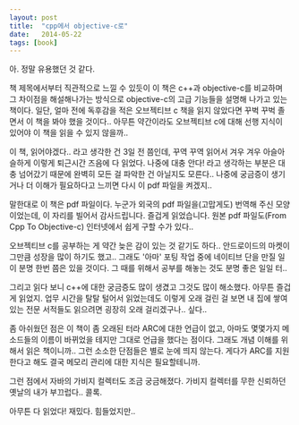 ```yaml
---
layout: post
title:  "cpp에서 objective-c로"
date:   2014-05-22
tags: [book]
---
```


아. 정말 유용했던 것 같다. 

  책 제목에서부터 직관적으로 느낄 수 있듯이 이 책은 c++과 objective-c를 비교하며 그 차이점을 해설해나가는 방식으로 objective-c의 고급 기능들을 설명해 나가고 있는 책이다. 일단, 얼마 전에 독후감을 적은 오브젝티브 c 책을 읽지 않았다면 꾸벅 꾸벅 졸면서 이 책을 봐야 했을 것이다.. 아무튼 약간이라도 오브젝티브 c에 대해 선행 지식이 있어야 이 책을 읽을 수 있지 않을까.. 

  이 책, 읽어야겠다.. 라고 생각한 건 3일 전 쯤인데, 꾸역 꾸역 읽어서 겨우 겨우 아슬아슬하게 이렇게 퇴근시간 즈음에 다 읽었다. 나중에 대충 안다! 라고 생각하는 부분은 대충 넘어갔기 때문에 완벽히 모든 걸 파악한 건 아닐지도 모른다.. 나중에 궁금증이 생기거나 더 이해가 필요하다고 느끼면 다시 이 pdf 파일을 켜겠지.. 

  말한대로 이 책은 pdf 파일이다. 누군가 외국의 pdf 파일을(고맙게도) 번역해 주신 모양이었는데, 이 자리를 빌어서 감사드립니다. 즐겁게 읽었습니다. 원본 pdf 파일도(From Cpp To Objective-c) 인터넷에서 쉽게 구할 수가 있다.. 

  오브젝티브 c를 공부하는 게 약간 늦은 감이 있는 것 같기도 하다.. 안드로이드의 마켓이 그만큼 성장을 많이 하기도 했고.. 그래도 '아마' 포팅 작업 중에 네이티브 단을 만질 일이 분명 한번 쯤은 있을 것이다. 그 때를 위해서 공부를 해놓는 것도 분명 좋은 일일 터.. 

  그리고 읽다 보니 c++에 대한 궁금증도 많이 생겼고 그것도 많이 해소했다. 아무튼 즐겁게 읽었지. 업무 시간을 탈탈 털어서 읽었는데도 이렇게 오래 걸린 걸 보면 내 집에 쌓여있는 전문 서적들도 읽으려면 굉장히 오래 걸리겠구나.. 싶다.. 

  좀 아쉬웠던 점은 이 책이 좀 오래된 터라 ARC에 대한 언급이 없고, 아마도 몇몇가지 메소드들의 이름이 바뀌었을 테지만 그대로 언급을 했다는 점이다. 그래도 개념 이해를 위해서 읽은 책이니까.. 그런 소소한 단점들은 별로 눈에 띄지 않는다. 게다가 ARC를 지원한다고 해도 결국 메모리 관리에 대한 지식은 필요할테니까. 

  그런 점에서 자바의 가비지 컬렉터도 조금 궁금해졌다. 가비지 컬렉터를 무한 신뢰하던 옛날의 내가 부끄럽다.. 콜록. 

  아무튼 다 읽었다! 재밌다. 힘들었지만..